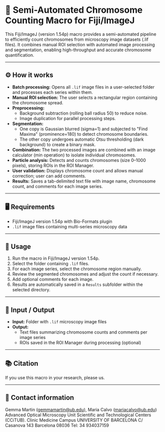 # 🧬 Semi-Automated Chromosome Counting Macro for Fiji/ImageJ

This Fiji/ImageJ (version 1.54p) macro provides a semi-automated pipeline to efficiently count chromosomes from microscopy image datasets (.lif files). It combines manual ROI selection with automated image processing and segmentation, enabling high-throughput and accurate chromosome quantification.

---

## ⚙️ How it works

- **Batch processing:** Opens all `.lif` image files in a user-selected folder and processes each series within them.
- **Manual ROI selection:** The user selects a rectangular region containing the chromosome spread.
- **Preprocessing:**  
  - Background subtraction (rolling ball radius 50) to reduce noise.  
  - Image duplication for parallel processing steps.
- **Segmentation:**  
  - One copy is Gaussian blurred (sigma=1) and subjected to "Find Maxima" (prominence=180) to detect chromosome boundaries.  
  - The other copy undergoes automatic Otsu thresholding (dark background) to create a binary mask.
- **Combination:** The two processed images are combined with an image calculator (min operation) to isolate individual chromosomes.
- **Particle analysis:** Detects and counts chromosomes (size 0–1000 pixels), storing ROIs in the ROI Manager.
- **User validation:** Displays chromosome count and allows manual correction; user can add comments.
- **Results:** Saves a tab-delimited text file with image name, chromosome count, and comments for each image series.

---

## 🖥️ Requirements

- Fiji/ImageJ version 1.54p with Bio-Formats plugin  
- `.lif` image files containing multi-series microscopy data

---

## 🚀 Usage

1. Run the macro in Fiji/ImageJ version 1.54p.  
2. Select the folder containing `.lif` files.  
3. For each image series, select the chromosome region manually.  
4. Review the segmented chromosomes and adjust the count if necessary.  
5. Add optional comments for each image.  
6. Results are automatically saved in a `Results` subfolder within the selected directory.

---

## 📁 Input / Output

- **Input:** Folder with `.lif` microscopy image files  
- **Output:**  
  - Text files summarizing chromosome counts and comments per image series  
  - ROIs saved in the ROI Manager during processing (optional)

---

## 📚 Citation

If you use this macro in your research, please us.

---

## 🙌 Contact information

Gemma Martin (gemmamartin@ub.edu), Maria Calvo (mariacalvo@ub.edu)
Advanced Optical Microscopy Unit
Scientific and Technological Centers (CCiTUB). Clinic Medicine Campus
UNIVERSITY OF BARCELONA
C/ Casanova 143
Barcelona 08036
Tel: 34 934037159
